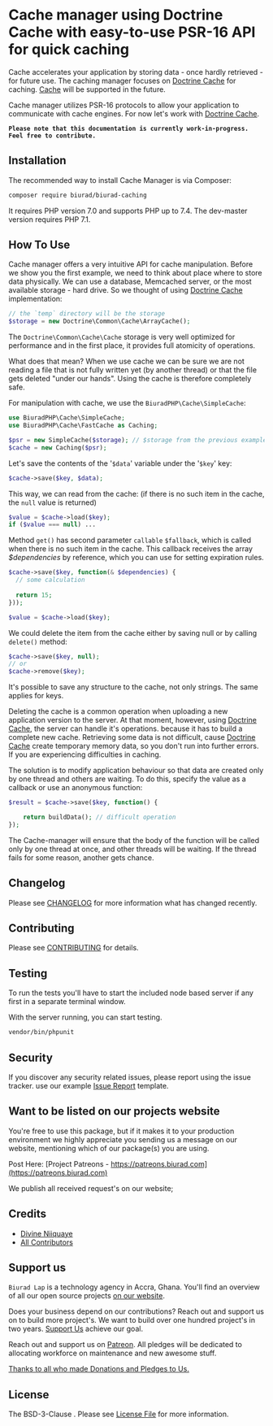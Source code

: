 # Cache manager using Doctrine Cache with easy-to-use PSR-16 API for quick caching

Cache accelerates your application by storing data - once hardly retrieved - for future use. The caching manager focuses on [Doctrine Cache](https://github.com/doctrine/cache) for caching. [Cache](https://github.com/cache/cache) will be supported in the future.

Cache manager utilizes PSR-16 protocols to allow your application to communicate with cache engines. For now let's work with [Doctrine Cache](https://github.com/doctrine/cache).

**`Please note that this documentation is currently work-in-progress. Feel free to contribute.`**

## Installation

The recommended way to install Cache Manager is via Composer:

```bash
composer require biurad/biurad-caching
```

It requires PHP version 7.0 and supports PHP up to 7.4. The dev-master version requires PHP 7.1.

## How To Use

Cache manager offers a very intuitive API for cache manipulation. Before we show you the first example, we need to think about place where
to store data physically. We can use a database, Memcached server, or the most available storage - hard drive. So we thought of using [Doctrine Cache](https://github.com/doctrine/cache) implementation:

```php
// the `temp` directory will be the storage
$storage = new Doctrine\Common\Cache\ArrayCache();
```

The `Doctrine\Common\Cache\Cache` storage is very well optimized for performance and in the first place,
it provides full atomicity of operations.

What does that mean? When we use cache we can be sure we are not reading a file that is not fully
written yet (by another thread) or that the file gets deleted "under our hands". Using the cache is therefore completely safe.

For manipulation with cache, we use the `BiuradPHP\Cache\SimpleCache`:

```php
use BiuradPHP\Cache\SimpleCache;
use BiuradPHP\Cache\FastCache as Caching;

$psr = new SimpleCache($storage); // $storage from the previous example
$cache = new Caching($psr);
```

Let's save the contents of the '`$data`' variable under the '`$key`' key:

```php
$cache->save($key, $data);
```

This way, we can read from the cache: (if there is no such item in the cache, the `null` value is returned)

```php
$value = $cache->load($key);
if ($value === null) ...
```

Method `get()` has second parameter `callable` `$fallback`, which is called when there is no such item in the cache. This callback receives the array *$dependencies* by reference, which you can use for setting expiration rules.

```php
$cache->save($key, function(& $dependencies) {
  // some calculation
  
  return 15;
}));

$value = $cache->load($key);
```

We could delete the item from the cache either by saving null or by calling `delete()` method:

```php
$cache->save($key, null);
// or
$cache->remove($key);
```

It's possible to save any structure to the cache, not only strings. The same applies for keys.

Deleting the cache is a common operation when uploading a new application version to the server. At that moment, however, using [Doctrine Cache](https://github.com/doctrine/cache), the server can handle it's operations.
because it has to build a complete new cache. Retrieving some data is not difficult, cause [Doctrine Cache](https://github.com/doctrine/cache) create temporary memory data, so you don't run into further errors. If you are experiencing difficulties in caching.

The solution is to modify application behaviour so that data are created only by one thread and others are waiting. To do this, specify the value as a callback
or use an anonymous function:

```php
$result = $cache->save($key, function() {

	return buildData(); // difficult operation
});
```

The Cache-manager will ensure that the body of the function will be called only by one thread at once, and other threads will be waiting.
If the thread fails for some reason, another gets chance.

## Changelog

Please see [CHANGELOG](CHANGELOG.md) for more information what has changed recently.

## Contributing

Please see [CONTRIBUTING](CONTRIBUTING.md) for details.

## Testing

To run the tests you'll have to start the included node based server if any first in a separate terminal window.

With the server running, you can start testing.

```bash
vendor/bin/phpunit
```

## Security

If you discover any security related issues, please report using the issue tracker.
use our example [Issue Report](.github/ISSUE_TEMPLATE/Bug_report.md) template.

## Want to be listed on our projects website

You're free to use this package, but if it makes it to your production environment we highly appreciate you sending us a message on our website, mentioning which of our package(s) you are using.

Post Here: [Project Patreons - https://patreons.biurad.com](https://patreons.biurad.com)

We publish all received request's on our website;

## Credits

- [Divine Niiquaye](https://github.com/divineniiquaye)
- [All Contributors](https://biurad.com/projects/biurad-caching/contributers)

## Support us

`Biurad Lap` is a technology agency in Accra, Ghana. You'll find an overview of all our open source projects [on our website](https://biurad.com/opensource).

Does your business depend on our contributions? Reach out and support us on to build more project's. We want to build over one hundred project's in two years. [Support Us](https://biurad.com/donate) achieve our goal.

Reach out and support us on [Patreon](https://www.patreon.com/biurad). All pledges will be dedicated to allocating workforce on maintenance and new awesome stuff.

[Thanks to all who made Donations and Pledges to Us.](.github/ISSUE_TEMPLATE/Support_us.md)

## License

The BSD-3-Clause . Please see [License File](LICENSE.md) for more information.
